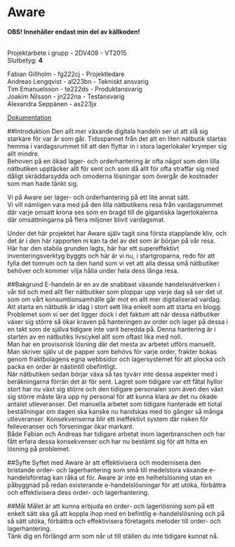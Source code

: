Aware
============
<b>OBS! Innehåller endast min del av källkoden!</b><br /><br />

Projektarbete i grupp - 2DV409 - VT2015<br>
Slutbetyg: <b>4</b>

Fabian Gillholm - fg222cj - Projektledare<br />
Andreas Lengqvist - al223bn - Tekniskt ansvarig<br />
Tim Emanuelsson - te222ds - Produktansvarig<br />
Joakim Nilsson - jn222na - Testansvarig<br />
Alexandra Seppänen - as223jx<br />
<p><a href="https://drive.google.com/folderview?id=0B7IlriSNRO_zfkFsSDVSU0FLQ0JwSmlBaTlXLVBtZHJnbzl1dWNldE1TazlGRUJldUNDNzA&usp=sharing" target="_blank">Dokumentation</a></p>

##Introduktion
Den allt mer växande digitala handeln ser ut att slå sig starkare för var år som går. 
Tidsspannet från det att en liten nätbutik startas hemma i vardagsrummet till att den flyttar in i stora lagerlokaler krymper sig allt mindre.<br />
Behoven på en ökad lager- och orderhantering är ofta något som den lilla nätbutiken upptäcker allt för sent och som då allt för ofta straffar sig med dåligt skräddarsydda och omoderna lösningar som övergår de kostnader som man hade tänkt sig.

Vi på Aware ser lager- och orderhantering på ett lite annat sätt. <br />
Vi vill nämligen vara med på den lilla nätbutikens resa från vardagsrummet där varje omsatt krona ses som en bragd till de gigantiska lagerlokalerna där omsättningarna på flera miljoner blivit vardagsmat.

Under det här projektet har Aware själv tagit sina första stapplande kliv, och det är i den här rapporten ni kan ta del av det som är början på vår resa. <br />
Här har den stabila grunden lagts, här har ett supereffektivt inventeringsverktyg byggts och här är vi nu, i startgroparna, redo för att fylla det tomrum och ta den hand som vi vet att alla dessa små nätbutiker behöver och kommer vilja hålla under hela dess långa resa.


##Bakgrund
E-handeln är en av de snabbast växande handelsnätverken i vår tid och med allt fler nätbutiker som ploppar upp varje dag så ser det ut som om vårt konsumtionsamhälle går mot en allt mer digitaliserad vardag. Att starta en nätbutik är idag i stort sett lika enkelt som att starta en blogg.<br />
Problemet som vi ser det ligger dock i det faktum att när dessa nätbutiker växer sig större så ökar kraven på hanteringen av order och lager på dessa i en takt som de själva tidigare inte varit beredda på. 
Denna hantering är i starten av en nätbutiks livscykel allt som oftast lika med noll. <br />
Man har en provisorisk lösning där det mesta av arbetet utförs manuellt. Man skriver själv ut de papper som behövs för varje order, frakter bokas genom fraktbolagens egna webbsidor och lagersystemet för att plocka och packa en order är nästintill obefintligt.<br />
När nätbutiken sedan börjar växa så tas tyvärr inte dessa aspekter med i beräkningarna förrän det är för sent. Lagret som tidigare var ett fåtal hyllor stort har nu växt sig större och den tidigare personalen som även den växt sig större måste lära upp ny personal för att kunna klara av det nu ökade antalet utleveranser. Det manuella arbetet som tidigare hanterade ett tiotal beställningar om dagen ska kanske nu handskas med tio gånger så många utleveranser.
Konsekvenserna blir ett ineffektivt system där risken för felleveranser och förseningar ökar markant.<br />
Både Fabian och Andreas har tidigare arbetat inom lagerbranschen och har fått erfara dessa konsekvenser och har nu bestämt sig för att hitta en lösning på problemet. 


##Syfte
Syftet med Aware är att effektivisera och modernisera den bristande order- och lagerhantering som små till medelstora växande e-handelsföretag kan råka ut för. 
Aware är inte en helhetslösning utan en påbyggnad på redan existerande e-handelslösningar för att utöka, förbättra och effektivisera dess order- och lagerhantering.


##Mål
Målet är att kunna erbjuda en order- och lagerlösning som på ett enkelt sätt ska gå att koppla ihop med en befintlig e-handelslösning och på så sätt utöka, förbättra och effektivisera företagets metoder till order- och lagerhantering.<br />
Tänk dig en förlängd arm som når ut till ställen du inte tidigare kunnat nå.
